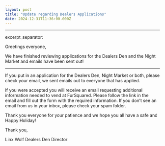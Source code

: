 ```yaml
---
layout: post
title: "Update regarding Dealers Applications"
date: 2024-12-31T11:36:00.000Z
---
```


---
excerpt_separator: 
<!--more-->


Greetings everyone,

We have finished reviewing applications for the Dealers Den and the Night Market and emails have been sent out! 

<!--more-->
---
If you put in an application for the Dealers Den, Night Market or both, please check your email, we sent emails out to everyone that has applied. 

If you were accepted you will receive an email requesting additional information needed to vend at FurSquared. Please follow the link in the email and fill out the form with the required information. If you don’t see an email from us in your inbox, please check your spam folder.


Thank you everyone for your patience and we hope you all have a safe and Happy Holiday!


Thank you,

Linx Wolf
Dealers Den Director 